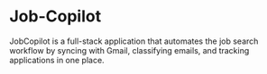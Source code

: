 # Job-Copilot
JobCopilot is a full-stack application that automates the job search workflow by syncing with Gmail, classifying emails, and tracking applications in one place.
